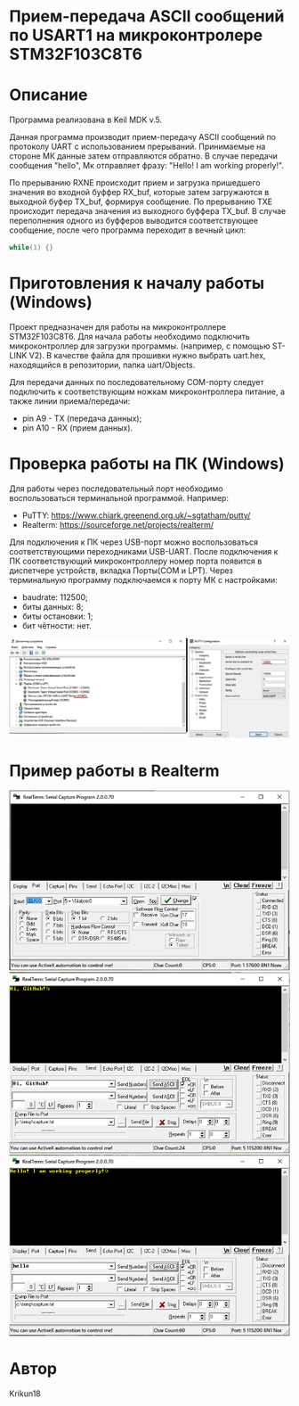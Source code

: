 # Прием-передача ASCII сообщений по USART1 на микроконтролере STM32F103C8T6

# Описание
Программа реализована в Keil MDK v.5.

Данная программа производит прием-передачу ASCII сообщений по протоколу UART с использованием прерываний. 
Принимаемые на стороне МК данные затем отправляются обратно. В случае передачи сообщения "hello", Мк отправляет фразу: "Hello! I am working properly!".

По прерыванию RXNE происходит прием и загрузка пришедшего значения во входной буффер RX_buf, которые затем загружаются
в выходной буфер TX_buf, формируя сообщение.
По прерыванию TXE происходит передача значения из выходного буффера TX_buf.
В случае переполнения одного из буфферов выводится соответствующее сообщение, после чего программа переходит в вечный цикл:
```C
while(1) {}
```

# Приготовления к началу работы (Windows)
Проект предназначен для работы на микроконтроллере STM32F103C8T6. 
Для начала работы необходимо подключить микроконтроллер для загрузки программы. (например, с помощью ST-LINK V2).
В качестве файла для прошивки нужно выбрать uart.hex, находящийся в репозитории, папка uart/Objects.
 
Для передачи данных по последовательному COM-порту следует подключить к соответствующим ножкам микроконтроллера
питание, а также линии приема/передачи:
 - pin A9 - TX (передача данных);
 - pin A10 - RX (прием данных).

# Проверка работы на ПК (Windows)
 Для работы через последовательный порт необходимо воспользоваться терминальной программой. Например:
 - PuTTY: https://www.chiark.greenend.org.uk/~sgtatham/putty/
 - Realterm: https://sourceforge.net/projects/realterm/
 
 Для подключения к ПК через USB-порт можно воспользоваться соответствующими переходниками USB-UART.
 После подключения к ПК соответствующий микроконтроллеру номер порта появится в диспетчере устройств, вкладка Порты(COM и LPT).
 Через терминальную программу подключаемся к порту МК с настройками:
 - baudrate: 112500;
 - биты данных: 8;
 - биты остановки: 1;
 - бит чётности: нет.
 
 ![Диспетчер устройств и конфигурация PuTTY](Screenshots/PuTTY_conf.PNG "Диспетчер устройств и конфигурация PuTTY")
 
 # Пример работы в Realterm
  ![Конфигурация Realterm](Screenshots/Realterm_conf.PNG "Конфигурация Realterm")
  ![Привет, GitHub!](Screenshots/Realterm_hi_github.PNG "Привет, GitHub!")
  ![Отправка hello](Screenshots/Realterm_hello.PNG "Отправка hello")
 
 
 # Автор
 Krikun18
